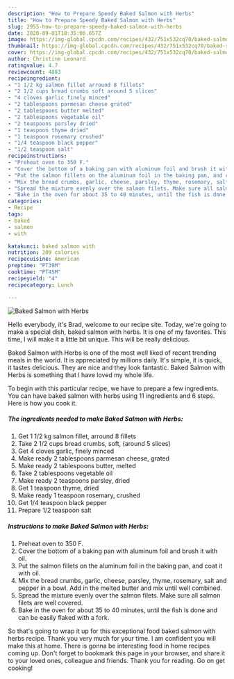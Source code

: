 ```yaml
---
description: "How to Prepare Speedy Baked Salmon with Herbs"
title: "How to Prepare Speedy Baked Salmon with Herbs"
slug: 2955-how-to-prepare-speedy-baked-salmon-with-herbs
date: 2020-09-01T10:35:06.657Z
image: https://img-global.cpcdn.com/recipes/432/751x532cq70/baked-salmon-with-herbs-recipe-main-photo.jpg
thumbnail: https://img-global.cpcdn.com/recipes/432/751x532cq70/baked-salmon-with-herbs-recipe-main-photo.jpg
cover: https://img-global.cpcdn.com/recipes/432/751x532cq70/baked-salmon-with-herbs-recipe-main-photo.jpg
author: Christine Leonard
ratingvalue: 4.7
reviewcount: 4883
recipeingredient:
- "1 1/2 kg salmon fillet arround 8 fillets"
- "2 1/2 cups bread crumbs soft around 5 slices"
- "4 cloves garlic finely minced"
- "2 tablespoons parmesan cheese grated"
- "2 tablespoons butter melted"
- "2 tablespoons vegetable oil"
- "2 teaspoons parsley dried"
- "1 teaspoon thyme dried"
- "1 teaspoon rosemary crushed"
- "1/4 teaspoon black pepper"
- "1/2 teaspoon salt"
recipeinstructions:
- "Preheat oven to 350 F."
- "Cover the bottom of a baking pan with aluminum foil and brush it with oil."
- "Put the salmon fillets on the aluminum foil in the baking pan, and coat it with oil."
- "Mix the bread crumbs, garlic, cheese, parsley, thyme, rosemary, salt and pepper in a bowl. Add in the melted butter and mix until well combined."
- "Spread the mixture evenly over the salmon filets. Make sure all salmon filets are well covered."
- "Bake in the oven for about 35 to 40 minutes, until the fish is done and can be easily flaked with a fork."
categories:
- Recipe
tags:
- baked
- salmon
- with

katakunci: baked salmon with 
nutrition: 209 calories
recipecuisine: American
preptime: "PT39M"
cooktime: "PT45M"
recipeyield: "4"
recipecategory: Lunch

---
```



![Baked Salmon with Herbs](https://img-global.cpcdn.com/recipes/432/751x532cq70/baked-salmon-with-herbs-recipe-main-photo.jpg)

Hello everybody, it's Brad, welcome to our recipe site. Today, we're going to make a special dish, baked salmon with herbs. It is one of my favorites. This time, I will make it a little bit unique. This will be really delicious.



Baked Salmon with Herbs is one of the most well liked of recent trending meals in the world. It is appreciated by millions daily. It's simple, it is quick, it tastes delicious. They are nice and they look fantastic. Baked Salmon with Herbs is something that I have loved my whole life.


To begin with this particular recipe, we have to prepare a few ingredients. You can have baked salmon with herbs using 11 ingredients and 6 steps. Here is how you cook it.

<!--inarticleads1-->

##### The ingredients needed to make Baked Salmon with Herbs:

1. Get 1 1/2 kg salmon fillet, arround 8 fillets
1. Take 2 1/2 cups bread crumbs, soft, (around 5 slices)
1. Get 4 cloves garlic, finely minced
1. Make ready 2 tablespoons parmesan cheese, grated
1. Make ready 2 tablespoons butter, melted
1. Take 2 tablespoons vegetable oil
1. Make ready 2 teaspoons parsley, dried
1. Get 1 teaspoon thyme, dried
1. Make ready 1 teaspoon rosemary, crushed
1. Get 1/4 teaspoon black pepper
1. Prepare 1/2 teaspoon salt




<!--inarticleads2-->

##### Instructions to make Baked Salmon with Herbs:

1. Preheat oven to 350 F.
1. Cover the bottom of a baking pan with aluminum foil and brush it with oil.
1. Put the salmon fillets on the aluminum foil in the baking pan, and coat it with oil.
1. Mix the bread crumbs, garlic, cheese, parsley, thyme, rosemary, salt and pepper in a bowl. Add in the melted butter and mix until well combined.
1. Spread the mixture evenly over the salmon filets. Make sure all salmon filets are well covered.
1. Bake in the oven for about 35 to 40 minutes, until the fish is done and can be easily flaked with a fork.




So that's going to wrap it up for this exceptional food baked salmon with herbs recipe. Thank you very much for your time. I am confident you will make this at home. There is gonna be interesting food in home recipes coming up. Don't forget to bookmark this page in your browser, and share it to your loved ones, colleague and friends. Thank you for reading. Go on get cooking!
